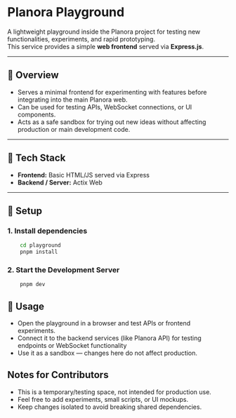 # Planora Playground

A lightweight playground inside the Planora project for testing new functionalities, experiments, and rapid prototyping.  
This service provides a simple **web frontend** served via **Express.js**.

---

## 🧩 Overview

- Serves a minimal frontend for experimenting with features before integrating into the main Planora web.
- Can be used for testing APIs, WebSocket connections, or UI components.
- Acts as a safe sandbox for trying out new ideas without affecting production or main development code.

---

## 🧱 Tech Stack

- **Frontend:** Basic HTML/JS served via Express  
- **Backend / Server:** Actix Web

---

## 🚀 Setup

### 1. Install dependencies

```bash
    cd playground
    pnpm install
```

### 2. Start the Development Server

```bash
    pnpm dev
```

## 🧠 Usage

- Open the playground in a browser and test APIs or frontend experiments.
- Connect it to the backend services (like Planora API) for testing endpoints or WebSocket functionality
- Use it as a sandbox — changes here do not affect production.

## Notes for Contributors

- This is a temporary/testing space, not intended for production use.
- Feel free to add experiments, small scripts, or UI mockups.
- Keep changes isolated to avoid breaking shared dependencies.
